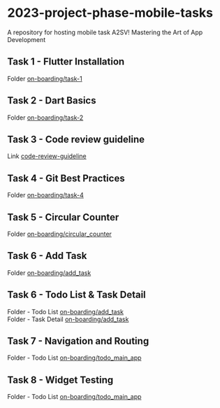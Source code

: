 # 2023-project-phase-mobile-tasks

A repository for hosting mobile task A2SV! Mastering the Art of App Development

## Task 1 - Flutter Installation 
Folder [on-boarding/task-1](https://github.com/gemechis-elias/2023-project-phase-mobile-tasks/tree/main/on-boarding/task-1)

## Task 2 - Dart Basics
Folder [on-boarding/task-2](folder-link-here)

## Task 3 - Code review guideline
Link [code-review-guideline](link-here)

## Task 4 - Git Best Practices
Folder [on-boarding/task-4](folder-link-here)

## Task 5 - Circular Counter
Folder [on-boarding/circular_counter](https://github.com/gemechis-elias/2023-project-phase-mobile-tasks/tree/main/on-boarding/circular_counter) </br>

## Task 6 - Add Task 
Folder [on-boarding/add_task](https://github.com/gemechis-elias/2023-project-phase-mobile-tasks/tree/main/on-boarding/add_task) </br>
 
## Task 6 - Todo List & Task Detail 
Folder - Todo List [on-boarding/add_task](https://github.com/gemechis-elias/2023-project-phase-mobile-tasks/tree/main/on-boarding/todo_list) </br>
Folder -  Task Detail [on-boarding/add_task](https://github.com/gemechis-elias/2023-project-phase-mobile-tasks/tree/main/on-boarding/task_detail) </br>

## Task 7 - Navigation and Routing 
Folder - Todo List [on-boarding/todo_main_app](https://github.com/gemechis-elias/2023-project-phase-mobile-tasks/tree/main/on-boarding/todo_main_app) </br>

## Task 8 - Widget Testing 
Folder - Todo List [on-boarding/todo_main_app](https://github.com/gemechis-elias/2023-project-phase-mobile-tasks/tree/main/on-boarding/todo_main_app) </br>

